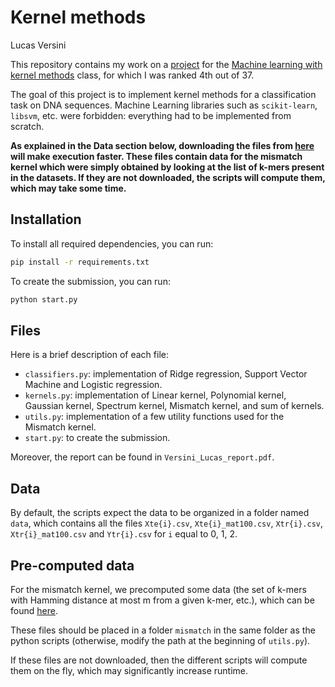 # Kernel methods

Lucas Versini

This repository contains my work on a [project](https://www.kaggle.com/competitions/data-challenge-kernel-methods-2024-2025/) for the [Machine learning with kernel methods](https://mva-kernel-methods.github.io/course-page/) class, for which I was ranked 4th out of 37.

The goal of this project is to implement kernel methods for a classification task on DNA sequences. Machine Learning libraries such as `scikit-learn`, `libsvm`, etc. were forbidden: everything had to be implemented from scratch.

**As explained in the Data section below, downloading the files from [here](https://drive.google.com/drive/folders/1uFX_MT0YVCdv1JQ4DPwzT0souCI_9C4f?usp=sharing) will make execution faster. These files contain data for the mismatch kernel which were simply obtained by looking at the list of k-mers present in the datasets. If they are not downloaded, the scripts will compute them, which may take some time.**

## Installation

To install all required dependencies, you can run:
```bash
pip install -r requirements.txt
```

To create the submission, you can run:
```bash
python start.py
```

## Files
Here is a brief description of each file:
- `classifiers.py`: implementation of Ridge regression, Support Vector Machine and Logistic regression.
- `kernels.py`: implementation of Linear kernel, Polynomial kernel, Gaussian kernel, Spectrum kernel, Mismatch kernel, and sum of kernels.
- `utils.py`: implementation of a few utility functions used for the Mismatch kernel.
- `start.py`: to create the submission.

Moreover, the report can be found in `Versini_Lucas_report.pdf`.

## Data

By default, the scripts expect the data to be organized in a folder named `data`, which contains all the files `Xte{i}.csv`, `Xte{i}_mat100.csv`, `Xtr{i}.csv`, `Xtr{i}_mat100.csv` and `Ytr{i}.csv` for `i` equal to 0, 1, 2.

## Pre-computed data

For the mismatch kernel, we precomputed some data (the set of k-mers with Hamming distance at most m from a given k-mer, etc.), which can be found [here](https://drive.google.com/drive/folders/1uFX_MT0YVCdv1JQ4DPwzT0souCI_9C4f?usp=sharing).

These files should be placed in a folder `mismatch` in the same folder as the python scripts (otherwise, modify the path at the beginning of `utils.py`).

If these files are not downloaded, then the different scripts will compute them on the fly, which may significantly increase runtime.

